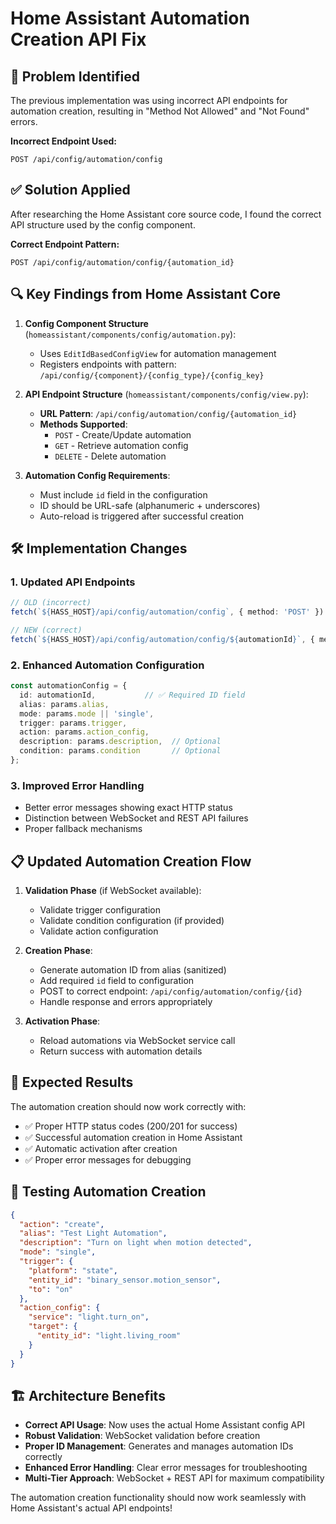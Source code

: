 # Home Assistant Automation Creation API Fix

## 🔧 Problem Identified

The previous implementation was using incorrect API endpoints for automation creation, resulting in "Method Not Allowed" and "Not Found" errors.

**Incorrect Endpoint Used:**
```
POST /api/config/automation/config
```

## ✅ Solution Applied

After researching the Home Assistant core source code, I found the correct API structure used by the config component.

**Correct Endpoint Pattern:**
```
POST /api/config/automation/config/{automation_id}
```

## 🔍 Key Findings from Home Assistant Core

1. **Config Component Structure** (`homeassistant/components/config/automation.py`):
   - Uses `EditIdBasedConfigView` for automation management
   - Registers endpoints with pattern: `/api/config/{component}/{config_type}/{config_key}`

2. **API Endpoint Structure** (`homeassistant/components/config/view.py`):
   - **URL Pattern**: `/api/config/automation/config/{automation_id}`
   - **Methods Supported**:
     - `POST` - Create/Update automation
     - `GET` - Retrieve automation config
     - `DELETE` - Delete automation

3. **Automation Config Requirements**:
   - Must include `id` field in the configuration
   - ID should be URL-safe (alphanumeric + underscores)
   - Auto-reload is triggered after successful creation

## 🛠️ Implementation Changes

### 1. Updated API Endpoints
```typescript
// OLD (incorrect)
fetch(`${HASS_HOST}/api/config/automation/config`, { method: 'POST' })

// NEW (correct) 
fetch(`${HASS_HOST}/api/config/automation/config/${automationId}`, { method: 'POST' })
```

### 2. Enhanced Automation Configuration
```typescript
const automationConfig = {
  id: automationId,           // ✅ Required ID field
  alias: params.alias,
  mode: params.mode || 'single',
  trigger: params.trigger,
  action: params.action_config,
  description: params.description,  // Optional
  condition: params.condition       // Optional
};
```

### 3. Improved Error Handling
- Better error messages showing exact HTTP status
- Distinction between WebSocket and REST API failures
- Proper fallback mechanisms

## 📋 Updated Automation Creation Flow

1. **Validation Phase** (if WebSocket available):
   - Validate trigger configuration
   - Validate condition configuration (if provided)
   - Validate action configuration

2. **Creation Phase**:
   - Generate automation ID from alias (sanitized)
   - Add required `id` field to configuration
   - POST to correct endpoint: `/api/config/automation/config/{id}`
   - Handle response and errors appropriately

3. **Activation Phase**:
   - Reload automations via WebSocket service call
   - Return success with automation details

## 🎯 Expected Results

The automation creation should now work correctly with:
- ✅ Proper HTTP status codes (200/201 for success)
- ✅ Successful automation creation in Home Assistant
- ✅ Automatic activation after creation
- ✅ Proper error messages for debugging

## 🔧 Testing Automation Creation

```json
{
  "action": "create",
  "alias": "Test Light Automation",
  "description": "Turn on light when motion detected",
  "mode": "single",
  "trigger": {
    "platform": "state",
    "entity_id": "binary_sensor.motion_sensor",
    "to": "on"
  },
  "action_config": {
    "service": "light.turn_on",
    "target": {
      "entity_id": "light.living_room"
    }
  }
}
```

## 🏗️ Architecture Benefits

- **Correct API Usage**: Now uses the actual Home Assistant config API
- **Robust Validation**: WebSocket validation before creation
- **Proper ID Management**: Generates and manages automation IDs correctly
- **Enhanced Error Handling**: Clear error messages for troubleshooting
- **Multi-Tier Approach**: WebSocket + REST API for maximum compatibility

The automation creation functionality should now work seamlessly with Home Assistant's actual API endpoints!
